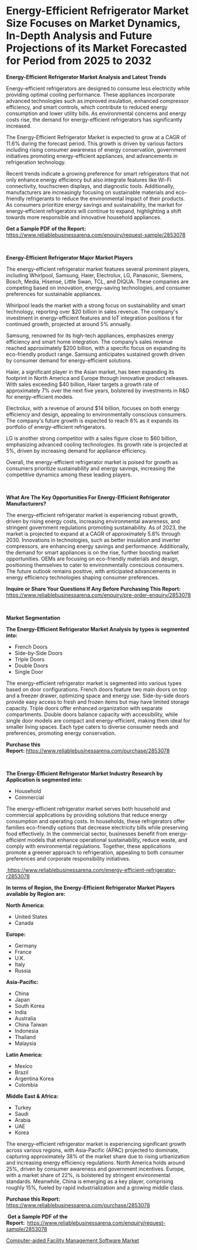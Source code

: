 <p><h1>Energy-Efficient Refrigerator Market Size Focuses on Market Dynamics, In-Depth Analysis and Future Projections of its Market Forecasted for Period from 2025 to 2032</h1></p><p><strong>Energy-Efficient Refrigerator Market Analysis and Latest Trends</strong></p>
<p><p>Energy-efficient refrigerators are designed to consume less electricity while providing optimal cooling performance. These appliances incorporate advanced technologies such as improved insulation, enhanced compressor efficiency, and smart controls, which contribute to reduced energy consumption and lower utility bills. As environmental concerns and energy costs rise, the demand for energy-efficient refrigerators has significantly increased. </p><p>The Energy-Efficient Refrigerator Market is expected to grow at a CAGR of 11.6% during the forecast period. This growth is driven by various factors including rising consumer awareness of energy conservation, government initiatives promoting energy-efficient appliances, and advancements in refrigeration technology. </p><p>Recent trends indicate a growing preference for smart refrigerators that not only enhance energy efficiency but also integrate features like Wi-Fi connectivity, touchscreen displays, and diagnostic tools. Additionally, manufacturers are increasingly focusing on sustainable materials and eco-friendly refrigerants to reduce the environmental impact of their products. As consumers prioritize energy savings and sustainability, the market for energy-efficient refrigerators will continue to expand, highlighting a shift towards more responsible and innovative household appliances.</p></p>
<p><strong>Get a Sample PDF of the Report:&nbsp;</strong> <a href="https://www.reliablebusinessarena.com/enquiry/request-sample/2853078?utm_campaign=1789&utm_medium=2&utm_source=Github&utm_content=ia&utm_term=11032025&utm_id=energy-efficient-refrigerator">https://www.reliablebusinessarena.com/enquiry/request-sample/2853078</a></p>
<p>&nbsp;</p>
<p><strong>Energy-Efficient Refrigerator Major Market Players</strong></p>
<p><p>The energy-efficient refrigerator market features several prominent players, including Whirlpool, Samsung, Haier, Electrolux, LG, Panasonic, Siemens, Bosch, Media, Hisense, Little Swan, TCL, and DIQUA. These companies are competing based on innovation, energy-saving technologies, and consumer preferences for sustainable appliances.</p><p>Whirlpool leads the market with a strong focus on sustainability and smart technology, reporting over $20 billion in sales revenue. The company's investment in energy-efficient features and IoT integration positions it for continued growth, projected at around 5% annually.</p><p>Samsung, renowned for its high-tech appliances, emphasizes energy efficiency and smart home integration. The company’s sales revenue reached approximately $200 billion, with a specific focus on expanding its eco-friendly product range. Samsung anticipates sustained growth driven by consumer demand for energy-efficient solutions.</p><p>Haier, a significant player in the Asian market, has been expanding its footprint in North America and Europe through innovative product releases. With sales exceeding $40 billion, Haier targets a growth rate of approximately 7% over the next five years, bolstered by investments in R&D for energy-efficient models.</p><p>Electrolux, with a revenue of around $14 billion, focuses on both energy efficiency and design, appealing to environmentally conscious consumers. The company's future growth is expected to reach 6% as it expands its portfolio of energy-efficient refrigerators.</p><p>LG is another strong competitor with a sales figure close to $60 billion, emphasizing advanced cooling technologies. Its growth rate is projected at 5%, driven by increasing demand for appliance efficiency.</p><p>Overall, the energy-efficient refrigerator market is poised for growth as consumers prioritize sustainability and energy savings, increasing the competitive dynamics among these leading players.</p></p>
<p>&nbsp;</p>
<p><strong>What Are The Key Opportunities For Energy-Efficient Refrigerator Manufacturers?</strong></p>
<p><p>The energy-efficient refrigerator market is experiencing robust growth, driven by rising energy costs, increasing environmental awareness, and stringent government regulations promoting sustainability. As of 2023, the market is projected to expand at a CAGR of approximately 5.8% through 2030. Innovations in technologies, such as better insulation and inverter compressors, are enhancing energy savings and performance. Additionally, the demand for smart appliances is on the rise, further boosting market opportunities. OEMs are focusing on eco-friendly materials and design, positioning themselves to cater to environmentally conscious consumers. The future outlook remains positive, with anticipated advancements in energy efficiency technologies shaping consumer preferences.</p></p>
<p><strong>Inquire or Share Your Questions If Any Before Purchasing This Report:</strong> <a href="https://www.reliablebusinessarena.com/enquiry/pre-order-enquiry/2853078?utm_campaign=1789&utm_medium=2&utm_source=Github&utm_content=ia&utm_term=11032025&utm_id=energy-efficient-refrigerator">https://www.reliablebusinessarena.com/enquiry/pre-order-enquiry/2853078</a></p>
<p>&nbsp;</p>
<p><strong>Market Segmentation</strong></p>
<p><strong>The Energy-Efficient Refrigerator Market Analysis by types is segmented into:</strong></p>
<p><ul><li>French Doors</li><li>Side-by-Side Doors</li><li>Triple Doors</li><li>Double Doors</li><li>Single Door</li></ul></p>
<p><p>The energy-efficient refrigerator market is segmented into various types based on door configurations. French doors feature two main doors on top and a freezer drawer, optimizing space and energy use. Side-by-side doors provide easy access to fresh and frozen items but may have limited storage capacity. Triple doors offer enhanced organization with separate compartments. Double doors balance capacity with accessibility, while single door models are compact and energy-efficient, making them ideal for smaller living spaces. Each type caters to diverse consumer needs and preferences, promoting energy conservation.</p></p>
<p><strong>Purchase this Report:&nbsp;</strong><a href="https://www.reliablebusinessarena.com/purchase/2853078?utm_campaign=1789&utm_medium=2&utm_source=Github&utm_content=ia&utm_term=11032025&utm_id=energy-efficient-refrigerator">https://www.reliablebusinessarena.com/purchase/2853078</a></p>
<p>&nbsp;</p>
<p><strong>The Energy-Efficient Refrigerator Market Industry Research by Application is segmented into:</strong></p>
<p><ul><li>Household</li><li>Commercial</li></ul></p>
<p><p>The energy-efficient refrigerator market serves both household and commercial applications by providing solutions that reduce energy consumption and operating costs. In households, these refrigerators offer families eco-friendly options that decrease electricity bills while preserving food effectively. In the commercial sector, businesses benefit from energy-efficient models that enhance operational sustainability, reduce waste, and comply with environmental regulations. Together, these applications promote a greener approach to refrigeration, appealing to both consumer preferences and corporate responsibility initiatives.</p></p>
<p><a href="https://www.reliablebusinessarena.com/energy-efficient-refrigerator-r2853078?utm_campaign=1789&utm_medium=2&utm_source=Github&utm_content=ia&utm_term=11032025&utm_id=energy-efficient-refrigerator">&nbsp;https://www.reliablebusinessarena.com/energy-efficient-refrigerator-r2853078</a></p>
<p><strong>In terms of Region, the Energy-Efficient Refrigerator Market Players available by Region are:</strong></p>
<p>
    <p> <strong> North America: </strong>
        <ul>
            <li>United States</li>
            <li>Canada</li>
        </ul>
        </p> 
    <p> <strong> Europe: </strong>
        <ul>
            <li>Germany</li>
            <li>France</li>
            <li>U.K.</li>
            <li>Italy</li>
            <li>Russia</li>
        </ul>
        </p> 
    <p> <strong> Asia-Pacific: </strong>
        <ul>
            <li>China</li>
            <li>Japan</li>
            <li>South Korea</li>
            <li>India</li>
            <li>Australia</li>
            <li>China Taiwan</li>
            <li>Indonesia</li>
            <li>Thailand</li>
            <li>Malaysia</li>
        </ul>
        </p> 
    <p> <strong> Latin America: </strong>
        <ul>
            <li>Mexico</li>
            <li>Brazil</li>
            <li>Argentina Korea</li>
            <li>Colombia</li>
        </ul>
        </p> 
    <p> <strong> Middle East & Africa: </strong>
        <ul>
            <li>Turkey</li>
            <li>Saudi</li>
            <li>Arabia</li>
            <li>UAE</li>
            <li>Korea</li>
        </ul>
    </p>
    </p>
<p><p>The energy-efficient refrigerator market is experiencing significant growth across various regions, with Asia-Pacific (APAC) projected to dominate, capturing approximately 38% of the market share due to rising urbanization and increasing energy efficiency regulations. North America holds around 25%, driven by consumer awareness and government incentives. Europe, with a market share of 22%, is bolstered by stringent environmental standards. Meanwhile, China is emerging as a key player, comprising roughly 15%, fueled by rapid industrialization and a growing middle class.</p></p>
<p><strong>Purchase this Report: </strong><a href="https://www.reliablebusinessarena.com/purchase/2853078?utm_campaign=1789&utm_medium=2&utm_source=Github&utm_content=ia&utm_term=11032025&utm_id=energy-efficient-refrigerator">https://www.reliablebusinessarena.com/purchase/2853078</a></p>
<p>&nbsp;<strong>Get a Sample PDF of the Report:&nbsp;&nbsp;</strong><a href="https://www.reliablebusinessarena.com/enquiry/request-sample/2853078?utm_campaign=1789&utm_medium=2&utm_source=Github&utm_content=ia&utm_term=11032025&utm_id=energy-efficient-refrigerator">https://www.reliablebusinessarena.com/enquiry/request-sample/2853078</a></p>
<p><strong></strong></p>
<p><p><a href="https://github.com/oeungcolesh0/Market-Research-Report-List-1/blob/main/computer-aided-facility-management-software-market.md?utm_campaign=1789&utm_medium=2&utm_source=Github&utm_content=ia&utm_term=11032025&utm_id=energy-efficient-refrigerator">Computer-aided Facility Management Software Market</a></p></p>